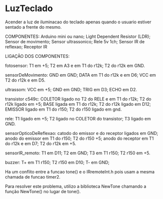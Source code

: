 # LuzTeclado
Acender a luz de iluminacao do teclado apenas quando o usuario estiver sentado a frente do mesmo.

COMPONENTES:
Arduino mini ou nano;
Light Dependent Resistor (LDR);
Sensor de movimento;
Sensor ultrassonico;
Rele 5v 1ch;
Sensor IR de reflexao;
Receptor IR

LIGAÇÃO DOS COMPONENTES:

fotosensor: 
  T1 em +5;
  T2 em A3 e em T1 do r12k;
  T2 do r12k em GND.
  
sensorDeMovimento: 
  GND em GND;
  DATA em T1 do r12k e em D6;
  VCC em T2 do r12k e em D5.
  
ultrassom: 
  VCC em +5;
  GND em GND;
  TRIG em D3;
  ECHO em D2.
  
transistor c549c:
  COLETOR ligado no T2 do RELE e em T1 do r12k;
  T2 do r12k ligado em +5;
  BASE ligada em T1 do r12k;
  T2 do r12k ligado em D12;
  EMISSOR ligado em T1 do r150;
  T2 do r150 ligado em gnd.
  
rele: 
  T1 ligado em +5;
  T2 ligado no COLETOR do transistor; 
  T3 ligado em GND.
  
sensorOpticoDeReflexao: 
  catodo do emissor e do receptor ligados em GND;
  anodo do emissor em T1 do r150;
  T2 do r150 +5;
  anodo do receptor em T1 do r12k e em D7;
  T2 do r12k em +5.
  
sensorIR_remoto:
  T1 em D11;
  T2 em GND;
  T3 em T1 r150;
  T2 r150 em +5.
  
buzzer:
  T+ em T1 r150;
  T2 r150 em D10;
  T- em GND;

Ha um conflito entre a funcao tone() e o IRremoteInt.h
pois usam a mesma chamada de funcao timer2.

Para resolver este problema, utilizo a biblioteca NewTone chamando a função NewTone() no lugar de tone().
